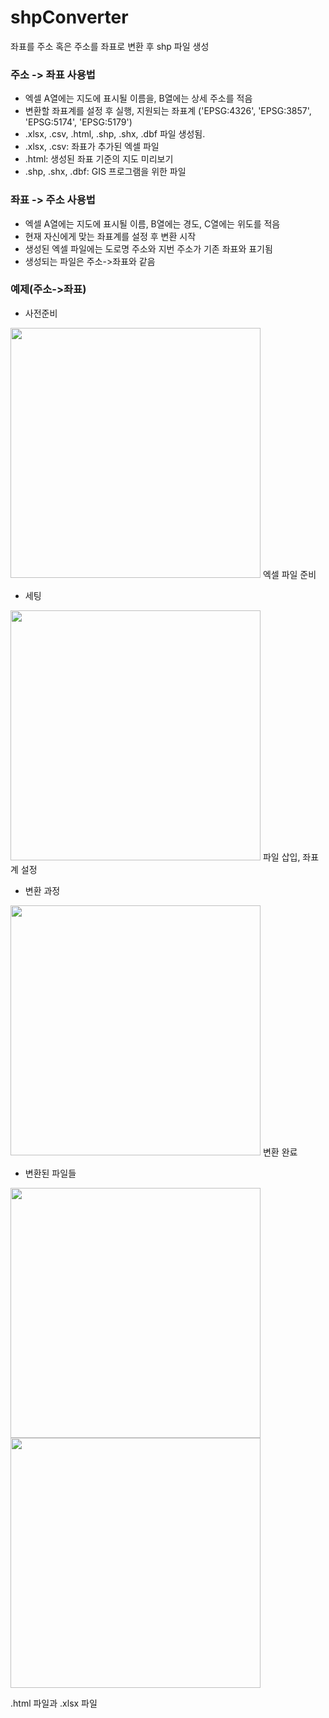 # shpConverter
좌표를 주소 혹은 주소를 좌표로 변환 후 shp 파일 생성

### 주소 -> 좌표 사용법
* 엑셀 A열에는 지도에 표시될 이름을, B열에는 상세 주소를 적음
* 변환할 좌표계를 설정 후 실행, 지원되는 좌표계 ('EPSG:4326', 'EPSG:3857', 'EPSG:5174', 'EPSG:5179')
* .xlsx, .csv, .html, .shp, .shx, .dbf 파일 생성됨.
* .xlsx, .csv: 좌표가 추가된 엑셀 파일
* .html: 생성된 좌표 기준의 지도 미리보기
* .shp, .shx, .dbf: GIS 프로그램을 위한 파일

### 좌표 -> 주소 사용법
* 엑셀 A열에는 지도에 표시될 이름, B열에는 경도, C열에는 위도를 적음
* 현재 자신에게 맞는 좌표계를 설정 후 변환 시작
* 생성된 엑셀 파일에는 도로명 주소와 지번 주소가 기존 좌표와 표기됨
* 생성되는 파일은 주소->좌표와 같음

### 예제(주소->좌표)
* 사전준비
<img width="400" src=https://user-images.githubusercontent.com/59993347/72675798-df298100-3acc-11ea-91d5-bad37a8b9b6c.png>
엑셀 파일 준비


* 세팅
<img width="400" src=https://user-images.githubusercontent.com/59993347/72675789-c8832a00-3acc-11ea-86c3-9844c23355dc.png>
파일 삽입, 좌표계 설정


* 변환 과정
<img width="400" src=https://user-images.githubusercontent.com/59993347/72675793-d769dc80-3acc-11ea-8b85-fe264b39972d.png>
변환 완료


* 변환된 파일들
<div>
  <img width="400" src=https://user-images.githubusercontent.com/59993347/72675796-da64cd00-3acc-11ea-8955-a3163523e696.png>
  <img width="400" src=https://user-images.githubusercontent.com/59993347/72675794-d933a000-3acc-11ea-94a7-8ddb72b7dd2f.png>
 </div>
 
 .html 파일과 .xlsx 파일


